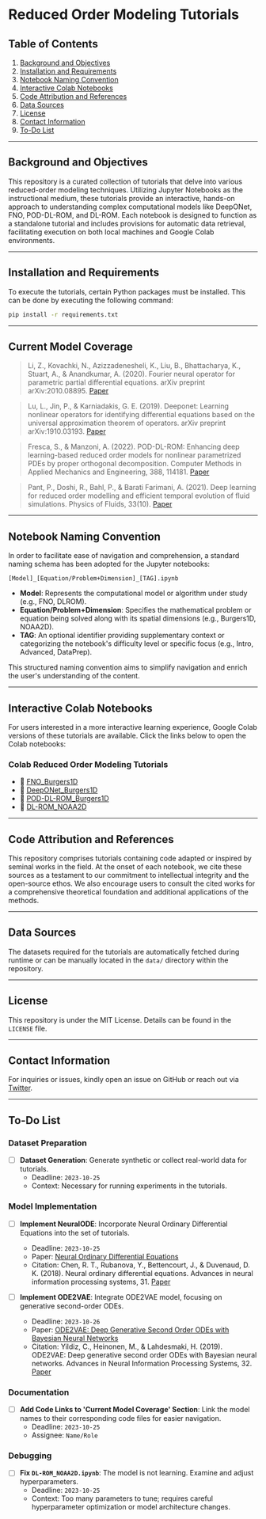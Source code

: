 # Reduced Order Modeling Tutorials

## Table of Contents
1. [Background and Objectives](#background-and-objectives)
2. [Installation and Requirements](#installation-and-requirements)
3. [Notebook Naming Convention](#notebook-naming-convention)
4. [Interactive Colab Notebooks](#interactive-colab-notebooks)
5. [Code Attribution and References](#code-attribution-and-references)
6. [Data Sources](#data-sources)
7. [License](#license)
8. [Contact Information](#contact-information)
9. [To-Do List](#to-do-list)

---

## Background and Objectives

This repository is a curated collection of tutorials that delve into various reduced-order modeling techniques. Utilizing Jupyter Notebooks as the instructional medium, these tutorials provide an interactive, hands-on approach to understanding complex computational models like DeepONet, FNO, POD-DL-ROM, and DL-ROM. Each notebook is designed to function as a standalone tutorial and includes provisions for automatic data retrieval, facilitating execution on both local machines and Google Colab environments.

---

## Installation and Requirements

To execute the tutorials, certain Python packages must be installed. This can be done by executing the following command:

```bash
pip install -r requirements.txt
```

---

## Current Model Coverage
> Li, Z., Kovachki, N., Azizzadenesheli, K., Liu, B., Bhattacharya, K., Stuart, A., & Anandkumar, A. (2020). Fourier neural operator for parametric partial differential equations. arXiv preprint arXiv:2010.08895. [Paper](https://arxiv.org/abs/2010.08895)

> Lu, L., Jin, P., & Karniadakis, G. E. (2019). Deeponet: Learning nonlinear operators for identifying differential equations based on the universal approximation theorem of operators. arXiv preprint arXiv:1910.03193. [Paper](https://arxiv.org/abs/1910.03193)

> Fresca, S., & Manzoni, A. (2022). POD-DL-ROM: Enhancing deep learning-based reduced order models for nonlinear parametrized PDEs by proper orthogonal decomposition. Computer Methods in Applied Mechanics and Engineering, 388, 114181. [Paper](https://www.sciencedirect.com/science/article/pii/S0045782521005120)

> Pant, P., Doshi, R., Bahl, P., & Barati Farimani, A. (2021). Deep learning for reduced order modelling and efficient temporal evolution of fluid simulations. Physics of Fluids, 33(10). [Paper](https://arxiv.org/abs/2107.04556)

---

## Notebook Naming Convention

In order to facilitate ease of navigation and comprehension, a standard naming schema has been adopted for the Jupyter notebooks:

```
[Model]_[Equation/Problem+Dimension]_[TAG].ipynb
```

- **Model**: Represents the computational model or algorithm under study (e.g., FNO, DLROM).
- **Equation/Problem+Dimension**: Specifies the mathematical problem or equation being solved along with its spatial dimensions (e.g., Burgers1D, NOAA2D).
- **TAG**: An optional identifier providing supplementary context or categorizing the notebook's difficulty level or specific focus (e.g., Intro, Advanced, DataPrep).

This structured naming convention aims to simplify navigation and enrich the user's understanding of the content.

---

## Interactive Colab Notebooks

For users interested in a more interactive learning experience, Google Colab versions of these tutorials are available. Click the links below to open the Colab notebooks:

### Colab Reduced Order Modeling Tutorials
- 📔 [FNO_Burgers1D](https://colab.research.google.com/github/rfarell/Reduced-Order-Modeling-Tutorials/blob/main/notebooks/FNO_Burgers1D.ipynb)
- 📔 [DeepONet_Burgers1D](https://colab.research.google.com/github/rfarell/Reduced-Order-Modeling-Tutorials/blob/main/notebooks/DeepONet_Burgers1D.ipynb)
- 📔 [POD-DL-ROM_Burgers1D](https://colab.research.google.com/github/rfarell/Reduced-Order-Modeling-Tutorials/blob/main/notebooks/POD-DL-ROM_Burgers1D.ipynb)
- 📔 [DL-ROM_NOAA2D](https://colab.research.google.com/github/rfarell/Reduced-Order-Modeling-Tutorials/blob/main/notebooks/DL-ROM_NOAA2D.ipynb)

---

## Code Attribution and References

This repository comprises tutorials containing code adapted or inspired by seminal works in the field. At the onset of each notebook, we cite these sources as a testament to our commitment to intellectual integrity and the open-source ethos. We also encourage users to consult the cited works for a comprehensive theoretical foundation and additional applications of the methods.

---

## Data Sources

The datasets required for the tutorials are automatically fetched during runtime or can be manually located in the `data/` directory within the repository.

---

## License

This repository is under the MIT License. Details can be found in the `LICENSE` file.

---

## Contact Information

For inquiries or issues, kindly open an issue on GitHub or reach out via [Twitter](https://twitter.com/rmfarell).

---

## To-Do List

### Dataset Preparation
- [ ] **Dataset Generation**: Generate synthetic or collect real-world data for tutorials.
  - Deadline: `2023-10-25`
  - Context: Necessary for running experiments in the tutorials.

### Model Implementation
- [ ] **Implement NeuralODE**: Incorporate Neural Ordinary Differential Equations into the set of tutorials.
  - Deadline: `2023-10-25`
  - Paper: [Neural Ordinary Differential Equations](https://proceedings.neurips.cc/paper_files/paper/2018/file/69386f6bb1dfed68692a24c8686939b9-Paper.pdf)
  - Citation: Chen, R. T., Rubanova, Y., Bettencourt, J., & Duvenaud, D. K. (2018). Neural ordinary differential equations. Advances in neural information processing systems, 31. [Paper](https://proceedings.neurips.cc/paper_files/paper/2018/file/69386f6bb1dfed68692a24c8686939b9-Paper.pdf)
  
- [ ] **Implement ODE2VAE**: Integrate ODE2VAE model, focusing on generative second-order ODEs.
  - Deadline: `2023-10-26`
  - Paper: [ODE2VAE: Deep Generative Second Order ODEs with Bayesian Neural Networks](https://proceedings.neurips.cc/paper/2019/file/99a401435dcb65c4008d3ad22c8cdad0-Paper.pdf)
  - Citation: Yildiz, C., Heinonen, M., & Lahdesmaki, H. (2019). ODE2VAE: Deep generative second order ODEs with Bayesian neural networks. Advances in Neural Information Processing Systems, 32. [Paper](https://proceedings.neurips.cc/paper/2019/file/99a401435dcb65c4008d3ad22c8cdad0-Paper.pdf)

### Documentation
- [ ] **Add Code Links to 'Current Model Coverage' Section**: Link the model names to their corresponding code files for easier navigation.
  - Deadline: `2023-10-25`
  - Assignee: `Name/Role`

### Debugging
- [ ] **Fix `DL-ROM_NOAA2D.ipynb`**: The model is not learning. Examine and adjust hyperparameters.
  - Deadline: `2023-10-25`
  - Context: Too many parameters to tune; requires careful hyperparameter optimization or model architecture changes.
